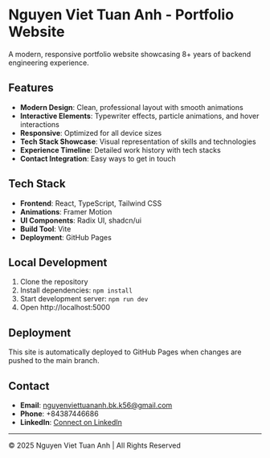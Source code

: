 # Nguyen Viet Tuan Anh - Portfolio Website

A modern, responsive portfolio website showcasing 8+ years of backend engineering experience.

## Features

- **Modern Design**: Clean, professional layout with smooth animations
- **Interactive Elements**: Typewriter effects, particle animations, and hover interactions
- **Responsive**: Optimized for all device sizes
- **Tech Stack Showcase**: Visual representation of skills and technologies
- **Experience Timeline**: Detailed work history with tech stacks
- **Contact Integration**: Easy ways to get in touch

## Tech Stack

- **Frontend**: React, TypeScript, Tailwind CSS
- **Animations**: Framer Motion
- **UI Components**: Radix UI, shadcn/ui
- **Build Tool**: Vite
- **Deployment**: GitHub Pages

## Local Development

1. Clone the repository
2. Install dependencies: `npm install`
3. Start development server: `npm run dev`
4. Open http://localhost:5000

## Deployment

This site is automatically deployed to GitHub Pages when changes are pushed to the main branch.

## Contact

- **Email**: nguyenviettuananh.bk.k56@gmail.com
- **Phone**: +84387446686
- **LinkedIn**: [Connect on LinkedIn](#)

---

© 2025 Nguyen Viet Tuan Anh | All Rights Reserved